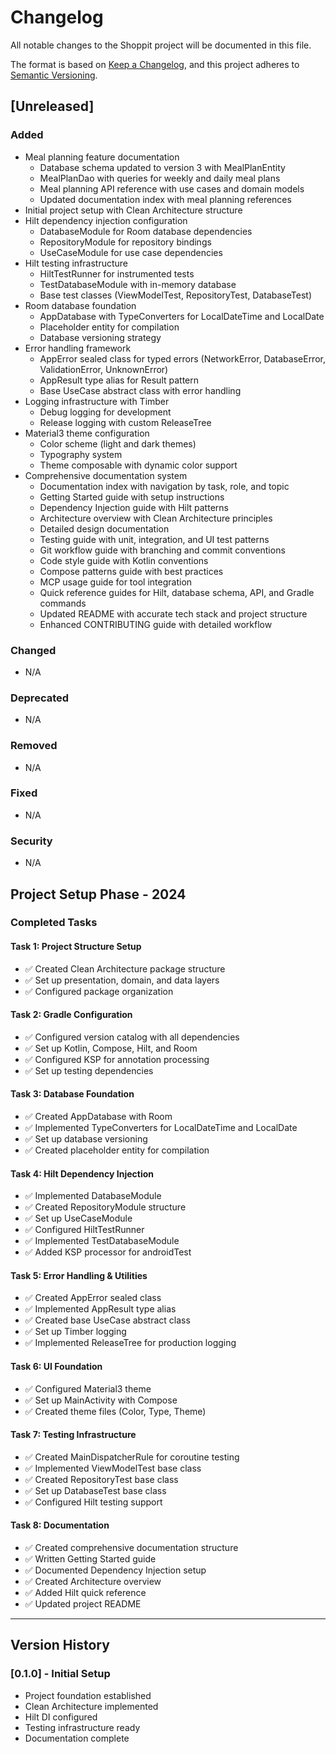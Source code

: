 # Changelog

All notable changes to the Shoppit project will be documented in this file.

The format is based on [Keep a Changelog](https://keepachangelog.com/en/1.0.0/),
and this project adheres to [Semantic Versioning](https://semver.org/spec/v2.0.0.html).

## [Unreleased]

### Added
- Meal planning feature documentation
  - Database schema updated to version 3 with MealPlanEntity
  - MealPlanDao with queries for weekly and daily meal plans
  - Meal planning API reference with use cases and domain models
  - Updated documentation index with meal planning references
- Initial project setup with Clean Architecture structure
- Hilt dependency injection configuration
  - DatabaseModule for Room database dependencies
  - RepositoryModule for repository bindings
  - UseCaseModule for use case dependencies
- Hilt testing infrastructure
  - HiltTestRunner for instrumented tests
  - TestDatabaseModule with in-memory database
  - Base test classes (ViewModelTest, RepositoryTest, DatabaseTest)
- Room database foundation
  - AppDatabase with TypeConverters for LocalDateTime and LocalDate
  - Placeholder entity for compilation
  - Database versioning strategy
- Error handling framework
  - AppError sealed class for typed errors (NetworkError, DatabaseError, ValidationError, UnknownError)
  - AppResult type alias for Result pattern
  - Base UseCase abstract class with error handling
- Logging infrastructure with Timber
  - Debug logging for development
  - Release logging with custom ReleaseTree
- Material3 theme configuration
  - Color scheme (light and dark themes)
  - Typography system
  - Theme composable with dynamic color support
- Comprehensive documentation system
  - Documentation index with navigation by task, role, and topic
  - Getting Started guide with setup instructions
  - Dependency Injection guide with Hilt patterns
  - Architecture overview with Clean Architecture principles
  - Detailed design documentation
  - Testing guide with unit, integration, and UI test patterns
  - Git workflow guide with branching and commit conventions
  - Code style guide with Kotlin conventions
  - Compose patterns guide with best practices
  - MCP usage guide for tool integration
  - Quick reference guides for Hilt, database schema, API, and Gradle commands
  - Updated README with accurate tech stack and project structure
  - Enhanced CONTRIBUTING guide with detailed workflow

### Changed
- N/A

### Deprecated
- N/A

### Removed
- N/A

### Fixed
- N/A

### Security
- N/A

## Project Setup Phase - 2024

### Completed Tasks

#### Task 1: Project Structure Setup
- ✅ Created Clean Architecture package structure
- ✅ Set up presentation, domain, and data layers
- ✅ Configured package organization

#### Task 2: Gradle Configuration
- ✅ Configured version catalog with all dependencies
- ✅ Set up Kotlin, Compose, Hilt, and Room
- ✅ Configured KSP for annotation processing
- ✅ Set up testing dependencies

#### Task 3: Database Foundation
- ✅ Created AppDatabase with Room
- ✅ Implemented TypeConverters for LocalDateTime and LocalDate
- ✅ Set up database versioning
- ✅ Created placeholder entity for compilation

#### Task 4: Hilt Dependency Injection
- ✅ Implemented DatabaseModule
- ✅ Created RepositoryModule structure
- ✅ Set up UseCaseModule
- ✅ Configured HiltTestRunner
- ✅ Implemented TestDatabaseModule
- ✅ Added KSP processor for androidTest

#### Task 5: Error Handling & Utilities
- ✅ Created AppError sealed class
- ✅ Implemented AppResult type alias
- ✅ Created base UseCase abstract class
- ✅ Set up Timber logging
- ✅ Implemented ReleaseTree for production logging

#### Task 6: UI Foundation
- ✅ Configured Material3 theme
- ✅ Set up MainActivity with Compose
- ✅ Created theme files (Color, Type, Theme)

#### Task 7: Testing Infrastructure
- ✅ Created MainDispatcherRule for coroutine testing
- ✅ Implemented ViewModelTest base class
- ✅ Created RepositoryTest base class
- ✅ Set up DatabaseTest base class
- ✅ Configured Hilt testing support

#### Task 8: Documentation
- ✅ Created comprehensive documentation structure
- ✅ Written Getting Started guide
- ✅ Documented Dependency Injection setup
- ✅ Created Architecture overview
- ✅ Added Hilt quick reference
- ✅ Updated project README

---

## Version History

### [0.1.0] - Initial Setup
- Project foundation established
- Clean Architecture implemented
- Hilt DI configured
- Testing infrastructure ready
- Documentation complete
